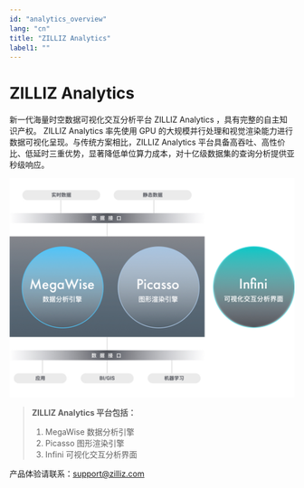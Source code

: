 ```yaml
---
id: "analytics_overview"
lang: "cn"
title: "ZILLIZ Analytics"
label1: ""
---
```

# ZILLIZ Analytics

新一代海量时空数据可视化交互分析平台 ZILLIZ Analytics ，具有完整的自主知识产权。 ZILLIZ Analytics 率先使用 GPU 的大规模并行处理和视觉渲染能力进行数据可视化呈现。与传统方案相比，ZILLIZ Analytics 平台具备高吞吐、高性价比、低延时三重优势，显著降低单位算力成本，对十亿级数据集的查询分析提供亚秒级响应。

![InfiniAnalytics](./assets/InfiniAnalytics.jpg)

> **ZILLIZ Analytics 平台包括：**
> 1. MegaWise 数据分析引擎
> 2. Picasso 图形渲染引擎
> 3. Infini 可视化交互分析界面

产品体验请联系：support@zilliz.com
